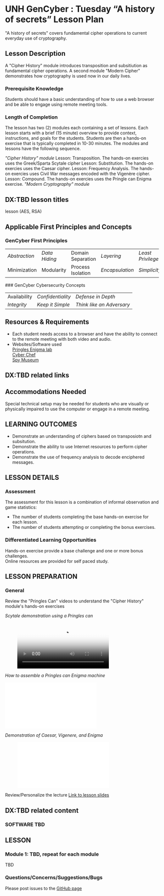 # UNH GenCyber : Tuesday “A history of secrets” Lesson Plan
"A history of secrets" covers fundamental cipher operations to current everyday use of cryptography.

## Lesson Description
A "Cipher History" module introduces transposition and subsitiution as fundamental cipher operations. A second module "Modern Cipher" demonstrates how cryptography is used now in our daily lives.

### Prerequisite Knowledge
Students should have a basic understanding of how to use a web browser and be able to engage using remote meeting tools.

### Length of Completion
The lesson has two (2) modules each containing a set of lessons. Each lesson starts with a brief (15 minute) overview to provide context, instructions, and goals for the students.  Students are then a hands-on exercise that is typically completed in 10-30 minutes.  The modules and lessons have the following sequence.  

*"Cipher History" module*
Lesson: Transposition.  The hands-on exercies uses the Greek/Sparta Scytale cipher
Lesson: Substitution.		The hands-on exercies uses the Caesar cipher.
Lesson: Frequency Analysis. 	The hands-on exercies uses Civil War messages encoded with the Vigenère cipher.
Lesson: Compound.		The hands-on exercies uses the Pringle can Enigma exercise.
*"Modern Cryptography" module*
## DX:TBD lesson titles

lesson (AES, RSA) 

## Applicable First Principles and Concepts

### GenCyber First Principles
<table border="0">
 <tr>
  <td><i>Abstraction</i></td>
   <td><i>Data Hiding</i></td>
   <td>Domain Separation</td>
   <td><i>Layering</i></td>
   <td><i>Least Privilege</i></td>
 </tr>
 <tr>
   <td>Minimization</td>
   <td>Modularity</td>
   <td>Process Isolation</td>
   <td><i>Encapsulation</i></td>
  <td><i>Simplicity</i></td>
 </tr>
</table>
### GenCyber Cybersecurity Concepts
<table border="0">
 <tr>
  <td>Availability</td>
  <td><i>Confidentiality</i></td>
  <td><i>Defense in Depth</i></td>
 </tr>
 <tr>
  <td><i>Integrity</i></td>
  <td><i>Keep it Simple</i></td>
  <td><i>Think like an Adversary</i></td>
 </tr>
</table>
 
## Resources & Requirements
- Each student needs access to a browser and have the ability to connect to the remote meeting with both video and audio.
- Websites/Software used  
[Pringles Enigma lab](http://wiki.franklinheath.co.uk/index.php/Enigma/Paper_Enigma )  
[Cyber Chef](https://gchq.github.io/CyberChef/)  
[Spy Museum](https://www.spymuseum.org/)  
## DX:TBD related links

## Accommodations Needed
Special technical setup may be needed for students who are visually or physically impaired to use the
computer or engage in a remote meeting.

## LEARNING OUTCOMES
- Demonstrate an understanding of ciphers based on transposiotn and subsitution.
- Demonstrate the ability to use Internet resources to perform cipher operations.
- Demonstrate the use of frequency analysis to decode enciphered messages.

## LESSON DETAILS
### Assessment
The assessment for this lesson is a combination of informal observation and game statistics:  
- The number of students completing the base hands-on exercise for each lesson.  
- The number of students attempting or completing the bonus exercises.

### Differentiated Learning Opportunities
Hands-on exercise provide a base challenge and one or more bonus challenges.  
Online resources are provided for self paced study.

## LESSON PREPARATION
### General
Review the "Pringles Can" videos to understand the "Cipher History" module's hands-on exercises  

*Scytale demonstration using a Pringles can*  

<figure class="video-container">
  <video controls="true" allowfullscreen="true" poster="path/to/poster_image.png">
    <source src="images/pringlescan-scytale.mp4" type="video/mp4">
  </video>
</figure>

*How to assemble a Pringles can Enigma machine*  

<iframe src="images/pringlescan-assemble.mp4" frameborder="0" allowfullscreen="true"> </iframe>

*Demonstration of Caesar, Vigenere, and Enigma*  

<figure class="video_container">
  <iframe src="images/pringlescan-use.mp4" frameborder="0" allowfullscreen="true"> </iframe>
</figure>

Review/Personalize the lecture [Link to lesson slides](images/CipherHistory-LectureSlides.pdf)
## DX:TBD related content

### SOFTWARE TBD
## LESSON 
### Module 1: TBD, repeat for each module
TBD
### Questions/Concerns/Suggestions/Bugs
Please post issues to the [GitHub page](https://github/kengraf/GenCyber)
